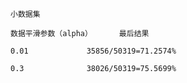     小数据集

    数据平滑参数（alpha）      最后结果

    0.01             35856/50319=71.2574%

    0.3              38026/50319=75.5699%
